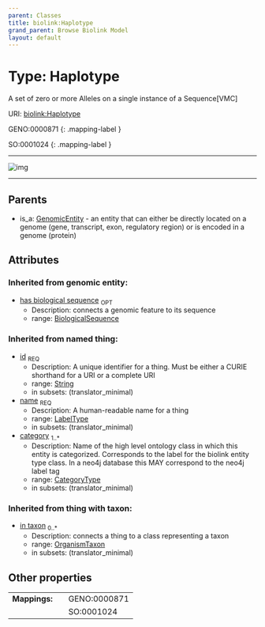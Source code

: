 ```yaml
---
parent: Classes
title: biolink:Haplotype
grand_parent: Browse Biolink Model
layout: default
---
```


# Type: Haplotype


A set of zero or more Alleles on a single instance of a Sequence[VMC]

URI: [biolink:Haplotype](https://w3id.org/biolink/vocab/Haplotype)

GENO:0000871
{: .mapping-label }

SO:0001024
{: .mapping-label }


---

![img](http://yuml.me/diagram/nofunky;dir:TB/class/[OrganismTaxon],[GenomicEntity]%5E-[Haplotype%7Chas_biological_sequence(i):biological_sequence%20%3F;id(i):string;name(i):label_type;category(i):category_type%20%2B],[GenomicEntity])

---


## Parents

 *  is_a: [GenomicEntity](GenomicEntity.md) - an entity that can either be directly located on a genome (gene, transcript, exon, regulatory region) or is encoded in a genome (protein)

## Attributes


### Inherited from genomic entity:

 * [has biological sequence](has_biological_sequence.md)  <sub>OPT</sub>
    * Description: connects a genomic feature to its sequence
    * range: [BiologicalSequence](types/BiologicalSequence.md)

### Inherited from named thing:

 * [id](id.md)  <sub>REQ</sub>
    * Description: A unique identifier for a thing. Must be either a CURIE shorthand for a URI or a complete URI
    * range: [String](types/String.md)
    * in subsets: (translator_minimal)
 * [name](name.md)  <sub>REQ</sub>
    * Description: A human-readable name for a thing
    * range: [LabelType](types/LabelType.md)
    * in subsets: (translator_minimal)
 * [category](category.md)  <sub>1..*</sub>
    * Description: Name of the high level ontology class in which this entity is categorized. Corresponds to the label for the biolink entity type class. In a neo4j database this MAY correspond to the neo4j label tag
    * range: [CategoryType](types/CategoryType.md)
    * in subsets: (translator_minimal)

### Inherited from thing with taxon:

 * [in taxon](in_taxon.md)  <sub>0..*</sub>
    * Description: connects a thing to a class representing a taxon
    * range: [OrganismTaxon](OrganismTaxon.md)
    * in subsets: (translator_minimal)

## Other properties

|  |  |  |
| --- | --- | --- |
| **Mappings:** | | GENO:0000871 |
|  | | SO:0001024 |

